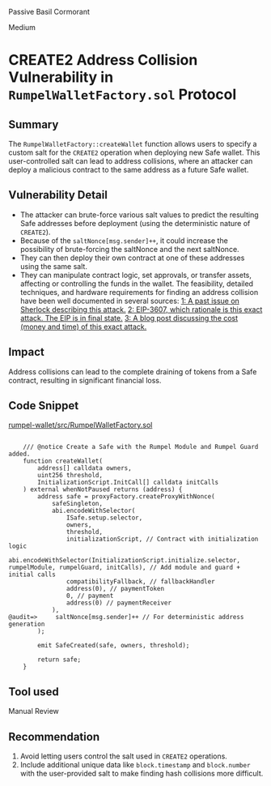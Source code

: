 Passive Basil Cormorant

Medium

# CREATE2 Address Collision Vulnerability in `RumpelWalletFactory.sol` Protocol

## Summary
The `RumpelWalletFactory::createWallet` function allows users to specify a custom salt for the `CREATE2` operation when deploying new Safe wallet. This user-controlled salt can lead to address collisions, where an attacker can deploy a malicious contract to the same address as a future Safe wallet.

## Vulnerability Detail
   - The attacker can brute-force various salt values to predict the resulting Safe addresses before deployment (using the deterministic nature of `CREATE2`).
   - Because of the `saltNonce[msg.sender]++`, it could increase the possibility of brute-forcing the saltNonce and the next saltNonce.
   - They can then deploy their own contract at one of these addresses using the same salt.
   - They can manipulate contract logic, set approvals, or transfer assets, affecting or controlling the funds in the wallet.
   The feasibility, detailed techniques, and hardware requirements for finding an address collision have been well documented in several sources:
[1: A past issue on Sherlock describing this attack.](https://github.com/sherlock-audit/2023-07-kyber-swap-judging/issues/90)
[2: EIP-3607, which rationale is this exact attack. The EIP is in final state.](https://eips.ethereum.org/EIPS/eip-3607)
[3: A blog post discussing the cost (money and time) of this exact attack.](https://mystenlabs.com/blog/ambush-attacks-on-160bit-objectids-addresses)

## Impact
Address collisions can lead to the complete draining of tokens from a Safe contract, resulting in significant financial loss.


## Code Snippet
[rumpel-wallet/src/RumpelWalletFactory.sol](https://github.com/sherlock-audit/2024-07-sense-points-marketplace/blob/main/rumpel-wallet/src/RumpelWalletFactory.sol#L61)
```solidity

    /// @notice Create a Safe with the Rumpel Module and Rumpel Guard added.
    function createWallet(
        address[] calldata owners,
        uint256 threshold,
        InitializationScript.InitCall[] calldata initCalls
    ) external whenNotPaused returns (address) {
        address safe = proxyFactory.createProxyWithNonce(
            safeSingleton,
            abi.encodeWithSelector(
                ISafe.setup.selector,
                owners,
                threshold,
                initializationScript, // Contract with initialization logic
                abi.encodeWithSelector(InitializationScript.initialize.selector, rumpelModule, rumpelGuard, initCalls), // Add module and guard + initial calls
                compatibilityFallback, // fallbackHandler
                address(0), // paymentToken
                0, // payment
                address(0) // paymentReceiver
            ),
@audit=>     saltNonce[msg.sender]++ // For deterministic address generation
        );

        emit SafeCreated(safe, owners, threshold);

        return safe;
    }

```

## Tool used

Manual Review

## Recommendation
1. Avoid letting users control the salt used in `CREATE2` operations.
2. Include additional unique data like `block.timestamp` and `block.number` with the user-provided salt to make finding hash collisions more difficult.